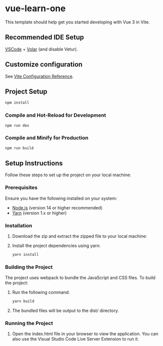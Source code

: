 # vue-learn-one

This template should help get you started developing with Vue 3 in Vite.

## Recommended IDE Setup

[VSCode](https://code.visualstudio.com/) + [Volar](https://marketplace.visualstudio.com/items?itemName=Vue.volar) (and disable Vetur).

## Customize configuration

See [Vite Configuration Reference](https://vitejs.dev/config/).

## Project Setup

```sh
npm install
```

### Compile and Hot-Reload for Development

```sh
npm run dev
```

### Compile and Minify for Production

```sh
npm run build
```


## Setup Instructions

Follow these steps to set up the project on your local machine:

### Prerequisites

Ensure you have the following installed on your system:

- [Node.js](https://nodejs.org/) (version 14 or higher recommended)
- [Yarn](https://yarnpkg.com/) (version 1.x or higher)

### Installation

1. Download the zip and extract the zipped file to your local machine:

2. Install the project dependencies using yarn:
   ```sh
   yarn install
   ```

### Building the Project

The project uses webpack to bundle the JavaScript and CSS files. To build the project:

1. Run the following command:
   ```sh
   yarn build
   ```
2. The bundled files will be output to the dist/ directory.

### Running the Project

1. Open the index.html file in your browser to view the application. You can also use the Visual Studio Code Live Server Extension to run it.
